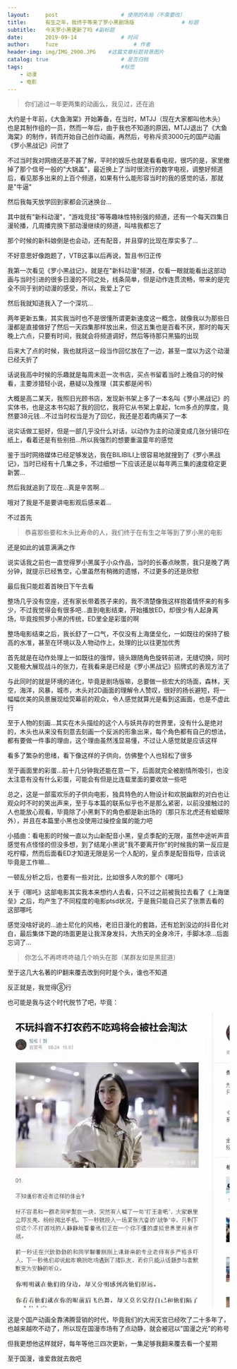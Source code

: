 ```yaml
---
layout:     post   				    # 使用的布局（不需要改）
title:      有生之年，我终于等来了罗小黑剧场版				# 标题 
subtitle:   今天罗小黑更新了吗 #副标题
date:       2019-09-14				# 时间
author:     fuze 						# 作者
header-img: img/IMG_2900.JPG 	#这篇文章标题背景图片
catalog: true 						# 是否归档
tags:								#标签
    - 动漫
    - 电影
---
```


>你们追过一年更两集的动画么，我见过，还在追

大约是十年前，《大鱼海棠》开始筹备，在当时，MTJJ（现在大家都叫他木头）也是其制作组的一员，然而一年后，由于我也不知道的原因，MTJJ退出了《大鱼海棠》的制作，转而开始自己创作动画，再然后，号称斥资3000元的国产动画《罗小黑战记》问世了

不过当时我对网络还是不甚了解，平时的娱乐也就是看看电视，很巧的是，家里撤掉了那个信号一般的"大锅盖"，最近换上了当时很流行的数字电视，调整好频道后，看见那多出来的上百个频道，如果有什么能形容当时的我的感觉的话，那就是"牛逼"

然后我每天放学回到家都会沉迷换台...

其中就有"新科动漫"，"游戏竞技"等等趣味性特别强的频道，还有一个每天四集日漫轮播，几周播完换下部动漫继续的频道，叫啥我都忘了

那个时候的新科娘倒是也会动，还有配音，并且穿的比现在厚实多了...

不好意思好像跑题了，VTB这事以后再说，暂且书归正传

我第一次看见《罗小黑战记》，就是在"新科动漫"频道，仅看一眼就能看出这部动画与当时引进的很多日漫的不同之处，线条简单，但是动作连贯流畅，带来的是完全不同于别的动漫的感受，所以，我爱上了它

然后我就知道我入了一个深坑...

两年更新五集，其实我当时也不是很懂所谓更新速度这一概念，就像我以为那些日漫都是直接做好了然后一天四集那样放出来，但这五集也是百看不厌，那时的每天晚上六点，只要有时间，我就会将频道调好，然后等待那只黑猫的出现

后来大了点的时候，我也就将这一段当作回忆放在了一边，甚至一度以为这个动漫已经夭折了

话说我高中时候的乐趣就是每周末逛一次书店，买点书留着当时上晚自习的时候看，主要涉猎轻小说，悬疑以及推理（其实都是闲书）

大概是高二某天，我照旧光顾书店，发现新书架上多了一本名叫《罗小黑战记》的实体书，也是这本书勾起了我的回忆，我将它从书架上拿起，1cm多点的厚度，竟然要38元钱...不过当时权当是为了回忆，我还是忍着肉痛买了一本

说实话做工挺好，但是一部几乎没什么对话，以动作为主的动漫变成几张分镜印在纸上，看着还是有些别扭...所以我强烈的想要重温童年的感觉

鉴于当时网络媒体已经足够发达，我在BILIBILI上很容易地就搜到了《罗小黑战记》，当时已经有十几集之多，不过细想一下应该还是以每年两三集的速度稳定更新罢...

然后我就追到了现在...真是辛苦啊...

哦对了我是不是要讲电影观后感来着...

不过首先

>恭喜那些要和木头比寿命的人，我们终于在有生之年等到了罗小黑的电影

还是如此的诚意满满之作

说实话我之前也一直觉得罗小黑属于小众作品，当时的长春点映票，我只是晚了两分钟，就提示已经售空，心里虽然有稍微的遗憾，不过更多的还是欣慰

最后我只能趁着首映日下午去看

整场几乎没有空座，还有家长带着孩子来的，我不清楚像我这样抱着情怀来的有多少，不过我觉得会有很多吧...直到电影结束，开始播放ED，却很少有人起身离场，毕竟按照罗小黑的传统，ED里全是彩蛋的啊

整场电影结束之后，我长舒了一口气，不仅没有上海堡垒化，一如既往的保持了极高的水准，甚至在环境以及人物动作上，处理的比以往更加优秀

首先就是在动作处理上一如既往的强悍，镜头跟随角色旋转前进，无缝切换，同时又能极大展现战斗的张力，在我看来是已经是《罗小黑战记》招牌式的表现方法了

与此同时的就是环境的进化，毕竟是剧场版嘛，总要做一些宏大的场面，森林，天空，海洋，风暴，城市，木头对2D画面的理解令人赞叹，很好的扬长避短，将一幅幅优美的风景展现给荧幕前的观众，令人感觉就算光是看到这画面，也是不虚此行

至于人物的刻画...其实在木头描绘的这个人与妖共存的世界里，没有什么是绝对的，木头也从来没有刻意去刻画一个反派的形象出来，每个角色都有自己的想法，都有要做一件事的理由，这个理由虽然浅显易懂，不过让人感觉就是应该这样

看多了繁杂的思绪，看下像这样的子供向，仿佛整个人也轻松了很多

至于画面里的彩蛋...前十几分钟我还能在意一下，后面就完全被剧情所吸引，也没太注意有没有什么彩蛋，可能会有但是比连载里面的要收敛一些吧

总之，这是一部蛮欢乐的子供向电影，独具特色的人物设计和欢脱幽默的对白也让观众时不时的笑出声来，至于与本篇的联系似乎也不是那么紧密，以前没接触过的人也能放心观看，毕竟除了小黑剩下的角色都是新出场的（那只东北虎还有蛤蟆除外），并且在本篇里小黑也没使用过操控金属的能力吧

小插曲：看电影的时候一直以为山新配音小黑，皇贞季配的无限，虽然中途听声音感觉有点怪怪的但没多想，到了结尾小黑说"我不要离开你"的时候我的第一反应是吃柠檬，然而后面看ED才知道无限是另一个人配的，皇贞季是配音指导，应该说毕竟是工作嘛...

一顿乱分析之后，也要有一些对比，比如很多人吹的那个《哪吒》

关于《哪吒》这部电影其实我本来想约人去看，只不过之前被我拉去看了《上海堡垒》之后，均产生了不同程度的电影ptsd状况，于是我只能自己买了张票去看的这部哪吒

感觉没啥好说的...迪士尼化的风格，老旧日漫化的套路，还有尬到没边的抖音化对白，最后集体下跪的场面更是让我浑身发抖，大热天的全身冷汗，手脚冰凉...后面忘词了...

>你怎么不再咚咚咚磕几个响头在那（某群友如是黑屁道）

至于这几大名著的IP翻来覆去改到何时是个头，谁也不知道

反正就是，我觉得⑧行

也可能是我与这个时代脱节了吧，毕竟：

![](https://raw.githubusercontent.com/NoordZeedebuTirpitz/pic/master/F188B699F8CC072AD8FEF3BCB75A42CD.jpg)

这是个国产动画全靠沸腾营销的时代，毕竟我们的大闹天宫已经吹了二十多年了，也越来越吹不动了，所以现在国漫市场有了点动静，就会被冠以"国漫之光"的称号

但我更想他这样就好，每年等他三四次更新，一集足够我翻来覆去看一个星期

至于国漫，谁爱救就去救吧

